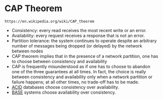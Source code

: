 # CAP Theorem

`https://en.wikipedia.org/wiki/CAP_theorem`

- Consistency: every read receives the most recent write or an error.
- Availability: every request receives a response that is not an error.
- Partition tolerance: the system continues to operate despite an arbitrary number of messages being dropped (or delayed) by the network between nodes
- CAP theorem implies that in the presence of a network partition, one has to choose between consistency and availability
- CAP is frequently misunderstood as if one has to choose to abandon one of the three guarantees at all times. In fact, the choice is really between consistency and availability only when a network partition or failure happens; at all other times, no trade-off has to be made.
- [ACID](https://en.wikipedia.org/wiki/ACID) databases choose consistency over availability.
- [BASE](https://en.wikipedia.org/wiki/Eventual_consistency) systems choose availability over consistency.
